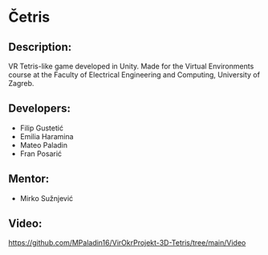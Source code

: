 # Četris
 
## Description:
VR Tetris-like game developed in Unity.
Made for the Virtual Environments course at the Faculty of Electrical Engineering and Computing, University of Zagreb.

## Developers:
 - Filip Gustetić
 - Emilia Haramina
 - Mateo Paladin
 - Fran Posarić

## Mentor: 
- Mirko Sužnjević

## Video:
https://github.com/MPaladin16/VirOkrProjekt-3D-Tetris/tree/main/Video
